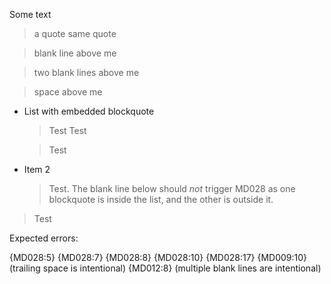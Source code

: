 Some text

> a quote
> same quote

> blank line above me


> two blank lines above me
 
> space above me

* List with embedded blockquote

  > Test
  > Test

  > Test

* Item 2

  > Test. The blank line below should _not_ trigger MD028 as one blockquote is
  > inside the list, and the other is outside it.

> Test

Expected errors:

{MD028:5} {MD028:7} {MD028:8} {MD028:10} {MD028:17}
{MD009:10} (trailing space is intentional)
{MD012:8} (multiple blank lines are intentional)
